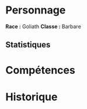 # Personnage

__Race :__ Goliath
__Classe :__ Barbare

## Statistiques



# Compétences

# Historique


